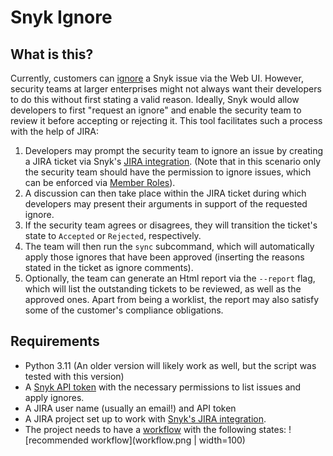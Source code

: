 # Snyk Ignore

## What is this?
Currently, customers can [ignore](https://docs.snyk.io/scan-using-snyk/find-and-manage-priority-issues/ignore-issues) a Snyk issue via the Web UI. However, security teams at larger enterprises might not always want their developers to do this without first stating a valid reason. Ideally, Snyk would allow developers to first "request an ignore" and enable the security team to review it before accepting or rejecting it. This tool facilitates such a process with the help of JIRA:
1. Developers may prompt the security team to ignore an issue by creating a JIRA ticket via Snyk's [JIRA integration](https://docs.snyk.io/integrate-with-snyk/notification-and-ticketing-systems-integrations/jira-integration). (Note that in this scenario only the security team should have the permission to ignore issues, which can be enforced via [Member Roles](https://docs.snyk.io/snyk-admin/manage-permissions-and-roles/manage-member-roles)).
2. A discussion can then take place within the JIRA ticket during which developers may present their arguments in support of the requested ignore.
3. If the security team agrees or disagrees, they will transition the ticket's state to `Accepted` or `Rejected`, respectively.
4. The team will then run the `sync` subcommand, which will automatically apply those ignores that have been approved (inserting the reasons stated in the ticket as ignore comments).
5. Optionally, the team can generate an Html report via the `--report` flag, which will list the outstanding tickets to be reviewed, as well as the approved ones. Apart from being a worklist, the report may also satisfy some of the customer's compliance obligations.


## Requirements

* Python 3.11 (An older version will likely work as well, but the script was tested with this version)
* A [Snyk API token](https://docs.snyk.io/getting-started/how-to-obtain-and-authenticate-with-your-snyk-api-token) with the necessary permissions to list issues and apply ignores.
* A JIRA user name (usually an email!) and API token
* A JIRA project set up to work with [Snyk's JIRA integration](https://docs.snyk.io/integrate-with-snyk/notification-and-ticketing-systems-integrations/jira-integration).
* The project needs to have a [workflow](https://www.atlassian.com/software/jira/guides/workflows/overview#what-is-a-jira-workflow) with the following states:
![recommended workflow](workflow.png | width=100)
